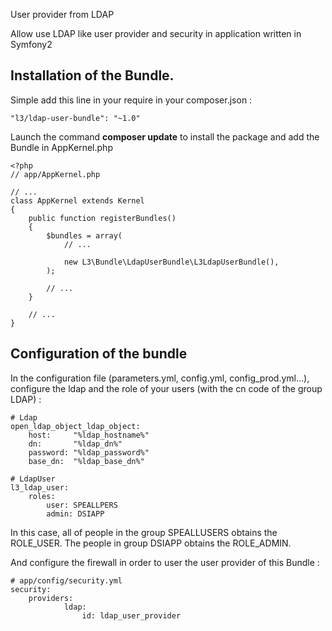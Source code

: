 User provider from LDAP


Allow use LDAP like user provider and security in application written in Symfony2

Installation of the Bundle.
---
Simple add this line in your require in your composer.json :
```
"l3/ldap-user-bundle": "~1.0"
```
Launch the command **composer update** to install the package and add the Bundle in AppKernel.php
```
<?php
// app/AppKernel.php

// ...
class AppKernel extends Kernel
{
    public function registerBundles()
    {
        $bundles = array(
            // ...

            new L3\Bundle\LdapUserBundle\L3LdapUserBundle(),
        );

        // ...
    }

    // ...
}
```

Configuration of the bundle
---
In the configuration file (parameters.yml, config.yml, config_prod.yml...), configure the ldap and the role of your users (with the cn code of the group LDAP) :
```
# Ldap
open_ldap_object_ldap_object:
    host:     "%ldap_hostname%"
    dn:       "%ldap_dn%"
    password: "%ldap_password%"
    base_dn:  "%ldap_base_dn%"

# LdapUser
l3_ldap_user:
    roles:
        user: SPEALLPERS
        admin: DSIAPP
```
In this case, all of people in the group SPEALLUSERS obtains the ROLE_USER.
The people in group DSIAPP obtains the ROLE_ADMIN.

And configure the firewall in order to user the user provider of this Bundle :
```
# app/config/security.yml
security:
    providers:
            ldap:
                id: ldap_user_provider
```
